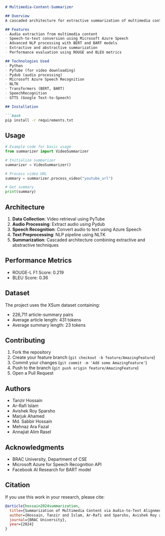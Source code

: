 ```markdown
# Multimedia-Content-Summarizer

## Overview
A cascaded architecture for extractive summarization of multimedia content via audio-to-text alignment. This project combines state-of-the-art speech recognition, natural language processing, and summarization techniques to generate concise summaries from video content.

## Features
- Audio extraction from multimedia content
- Speech-to-text conversion using Microsoft Azure Speech
- Advanced NLP processing with BERT and BART models
- Extractive and abstractive summarization
- Performance evaluation using ROUGE and BLEU metrics

## Technologies Used
- Python
- PyTube (for video downloading)
- Pydub (audio processing)
- Microsoft Azure Speech Recognition
- NLTK
- Transformers (BERT, BART)
- SpeechRecognition
- GTTS (Google Text-to-Speech)

## Installation

```bash
pip install -r requirements.txt
```

## Usage

```python
# Example code for basic usage
from summarizer import VideoSummarizer

# Initialize summarizer
summarizer = VideoSummarizer()

# Process video URL
summary = summarizer.process_video("youtube_url")

# Get summary
print(summary)
```

## Architecture
1. **Data Collection**: Video retrieval using PyTube
2. **Audio Processing**: Extract audio using Pydub
3. **Speech Recognition**: Convert audio to text using Azure Speech
4. **Text Preprocessing**: NLP pipeline using NLTK
5. **Summarization**: Cascaded architecture combining extractive and abstractive techniques

## Performance Metrics
- ROUGE-L F1 Score: 0.219
- BLEU Score: 0.36

## Dataset
The project uses the XSum dataset containing:
- 226,711 article-summary pairs
- Average article length: 431 tokens
- Average summary length: 23 tokens

## Contributing
1. Fork the repository
2. Create your feature branch (`git checkout -b feature/AmazingFeature`)
3. Commit your changes (`git commit -m 'Add some AmazingFeature'`)
4. Push to the branch (`git push origin feature/AmazingFeature`)
5. Open a Pull Request

## Authors
- Tanzir Hossain
- Ar-Rafi Islam
- Avishek Roy Sparsho
- Marjuk Ahamed
- Md. Sabbir Hossain
- Mehnaz Ara Fazal
- Annajiat Alim Rasel



## Acknowledgments
- BRAC University, Department of CSE
- Microsoft Azure for Speech Recognition API
- Facebook AI Research for BART model

## Citation
If you use this work in your research, please cite:
```bibtex
@article{hossain2024summarization,
  title={Summarization of Multimedia Content via Audio-to-Text Alignment},
  author={Hossain, Tanzir and Islam, Ar-Rafi and Sparsho, Avishek Roy and Ahamed, Marjuk and Hossain, Md. Sabbir and Fazal, Mehnaz Ara and Rasel, Annajiat Alim},
  journal={BRAC University},
  year={2024}
}
```
```

